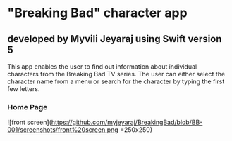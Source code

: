 # "Breaking Bad" character app
## developed by Myvili Jeyaraj using Swift version 5

This app enables the user to find out information about individual characters from the Breaking Bad TV series. The user can either select the character name from a menu or search for the character by typing the first few letters.

### Home Page

![front screen](https://github.com/myjeyaraj/BreakingBad/blob/BB-001/screenshots/front%20screen.png =250x250)
